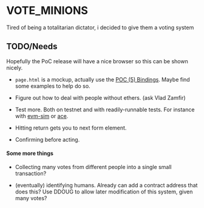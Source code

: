 # VOTE_MINIONS
Tired of being a totalitarian dictator, i decided to give them a voting system

## TODO/Needs
Hopefully the PoC release will have a nice browser so this can be shown nicely.

* `page.html` is a mockup, actually use the [POC (5) Bindings](https://github.com/ethereum/cpp-ethereum/wiki/PoC-5-JS-Bindings). 
  Maybe find some examples to help do so.

* Figure out how to deal with people without ethers. (ask Vlad Zamfir)

* Test more. Both on testnet and with readily-runnable tests. For instance with
  [evm-sim](https://github.com/EtherCasts/evm-sim/) or 
  [ace](https://gitorious.org/robmyers/ethereum-ace/source/20aba9c820bbfa2a7bd7bf9870411663a438f500:).

* Hitting return gets you to next form element.

* Confirming before acting.

#### Some more things

* Collecting many votes from different people into a single small transaction?

* (eventually) identifying humans. Already can add a contract address that does
  this? Use DDOUG to allow later modification of this system, given many votes?
